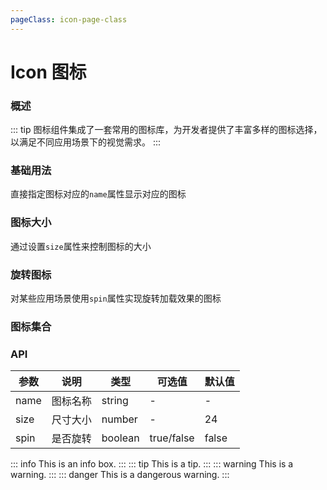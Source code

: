 ```yaml
---
pageClass: icon-page-class
---
```


# Icon 图标

### 概述

::: tip
图标组件集成了一套常用的图标库，为开发者提供了丰富多样的图标选择，以满足不同应用场景下的视觉需求。
:::

### 基础用法

直接指定图标对应的`name`属性显示对应的图标

<demo src="../demos/icon/icon-01-base.vue"></demo>

### 图标大小

通过设置`size`属性来控制图标的大小

<demo src="../demos/icon/icon-02-size.vue"></demo>

### 旋转图标

对某些应用场景使用`spin`属性实现旋转加载效果的图标

<demo src="../demos/icon/icon-03-spin.vue"></demo>

### 图标集合

<IconList/>

### API

| 参数 | 说明     | 类型    | 可选值     | 默认值 |
| ---- | -------- | ------- | ---------- | ------ |
| name | 图标名称 | string  | -          | -      |
| size | 尺寸大小 | number  | -          | 24     |
| spin | 是否旋转 | boolean | true/false | false  |

::: info
This is an info box.
:::
::: tip
This is a tip.
:::
::: warning
This is a warning.
:::
::: danger
This is a dangerous warning.
:::
